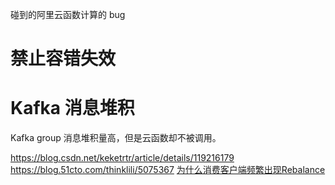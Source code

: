 碰到的阿里云函数计算的 bug

# 禁止容错失效

# Kafka 消息堆积

Kafka group 消息堆积量高，但是云函数却不被调用。

https://blog.csdn.net/keketrtr/article/details/119216179
https://blog.51cto.com/thinklili/5075367
[为什么消费客户端频繁出现Rebalance](https://help.aliyun.com/document_detail/154454.html)